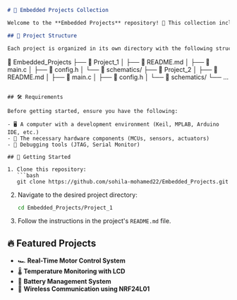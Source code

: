  ```markdown
# 🚀 Embedded Projects Collection

Welcome to the **Embedded Projects** repository! 🎯 This collection includes various embedded systems projects designed to enhance your understanding of microcontrollers, real-time systems, and hardware-software interaction.

## 📂 Project Structure

Each project is organized in its own directory with the following structure:

```
📁 Embedded_Projects
 ├── 📂 Project_1
 │   ├── 📜 README.md
 │   ├── 📄 main.c
 │   ├── 📄 config.h
 │   └── 🔌 schematics/
 ├── 📂 Project_2
 │   ├── 📜 README.md
 │   ├── 📄 main.c
 │   ├── 📄 config.h
 │   └── 🔌 schematics/
 └── ...
```

## 🛠 Requirements

Before getting started, ensure you have the following:

- 🖥️ A computer with a development environment (Keil, MPLAB, Arduino IDE, etc.)
- 🔌 The necessary hardware components (MCUs, sensors, actuators)
- 📡 Debugging tools (JTAG, Serial Monitor)

## 🚦 Getting Started

1. Clone this repository:  
   ```bash
   git clone https://github.com/sohila-mohamed22/Embedded_Projects.git
   ```
2. Navigate to the desired project directory:  
   ```bash
   cd Embedded_Projects/Project_1
   ```
3. Follow the instructions in the project's `README.md` file.

## 🔥 Featured Projects

- 🏎 **Real-Time Motor Control System**
- 🌡 **Temperature Monitoring with LCD**
- 🔋 **Battery Management System**
- 📡 **Wireless Communication using NRF24L01**

